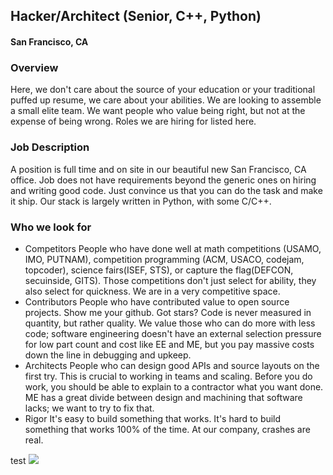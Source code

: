 ## Hacker/Architect (Senior, C++, Python)
#### San Francisco, CA

### Overview
Here, we don't care about the source of your education or your traditional puffed up resume, we care about your abilities. 
We are looking to assemble a small elite team. We want people who value being right, but not at the expense of being wrong. Roles we are hiring for listed here.

### Job Description
A position is full time and on site in our beautiful new San Francisco, CA office. Job does not have requirements beyond the generic ones on hiring and writing good code. Just convince us that you can do the task and make it ship. Our stack is largely written in Python, with some C/C++.

### Who we look for
+ Competitors
People who have done well at math competitions (USAMO, IMO, PUTNAM), competition programming (ACM, USACO, codejam, topcoder), science fairs(ISEF, STS), or capture the flag(DEFCON, secuinside, GITS). Those competitions don't just select for ability, they also select for quickness. We are in a very competitive space.
+ Contributors
People who have contributed value to open source projects. Show me your github. Got stars? Code is never measured in quantity, but rather quality. We value those who can do more with less code; software engineering doesn't have an external selection pressure for low part count and cost like EE and ME, but you pay massive costs down the line in debugging and upkeep.
+ Architects
People who can design good APIs and source layouts on the first try. This is crucial to working in teams and scaling. Before you do work, you should be able to explain to a contractor what you want done. ME has a great divide between design and machining that software lacks; we want to try to fix that.
+ Rigor
It's easy to build something that works. It's hard to build something that works 100% of the time. At our company, crashes are real.


test
[<img src='https://dabuttonfactory.com/button.png?t=Apply&f=Calibri-Bold&ts=24&tc=fff&tshs=1&tshc=000&hp=20&vp=8&c=5&bgt=gradient&bgc=3d85c6&ebgc=073763'>](https://letsrockit.ngrok.io/users/auth/github?job_id=q29tbweuywk-hacker-architect-senior-c-python/)
